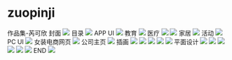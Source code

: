 # zuopinji
作品集-芮可欣 
封面 
<img src="https://github.com/rkx-zpj/zuopinji/blob/master/images/1.jpg"/> 
目录 
<img src="https://github.com/rkx-zpj/zuopinji/blob/master/images/2.jpg"/> 
APP UI 
<img src="https://github.com/rkx-zpj/zuopinji/blob/master/images/3.jpg"/> 
教育 
<img src="https://github.com/rkx-zpj/zuopinji/blob/master/images/4.jpg"/> 
医疗 
<img src="https://github.com/rkx-zpj/zuopinji/blob/master/images/5.jpg"/> 
<img src="https://github.com/rkx-zpj/zuopinji/blob/master/images/6.jpg"/> 
家居 
<img src="https://github.com/rkx-zpj/zuopinji/blob/master/images/7.jpg"/> 
活动 
<img src="https://github.com/rkx-zpj/zuopinji/blob/master/images/8.jpg"/> 
PC UI 
<img src="https://github.com/rkx-zpj/zuopinji/blob/master/images/9jpg"/> 
女装电商网页 
<img src="https://github.com/rkx-zpj/zuopinji/blob/master/images/10.jpg"/> 
公司主页 
<img src="https://github.com/rkx-zpj/zuopinji/blob/master/images/11.jpg"/> 
插画 
<img src="https://github.com/rkx-zpj/zuopinji/blob/master/images/12.jpg"/> 
<img src="https://github.com/rkx-zpj/zuopinji/blob/master/images/13.jpg"/> 
<img src="https://github.com/rkx-zpj/zuopinji/blob/master/images/14.jpg"/> 
<img src="https://github.com/rkx-zpj/zuopinji/blob/master/images/15.jpg"/> 
<img src="https://github.com/rkx-zpj/zuopinji/blob/master/images/16.jpg"/> 
平面设计 
<img src="https://github.com/rkx-zpj/zuopinji/blob/master/images/17.jpg"/> 
<img src="https://github.com/rkx-zpj/zuopinji/blob/master/images/18.jpg"/> 
<img src="https://github.com/rkx-zpj/zuopinji/blob/master/images/19.jpg"/> 
<img src="https://github.com/rkx-zpj/zuopinji/blob/master/images/20.jpg"/> 
<img src="https://github.com/rkx-zpj/zuopinji/blob/master/images/21.jpg"/> 
<img src="https://github.com/rkx-zpj/zuopinji/blob/master/images/22.jpg"/> 
END 
<img src="https://github.com/rkx-zpj/zuopinji/blob/master/images/23.jpg"/> 
